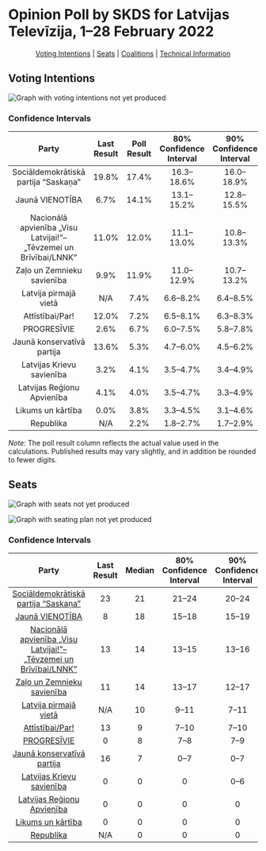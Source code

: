 # Opinion Poll by SKDS for Latvijas Televīzija, 1–28 February 2022

<p align="center"><a href="#voting-intentions">Voting Intentions</a> | <a href="#seats">Seats</a> | <a href="#coalitions">Coalitions</a> | <a href="#technical-information">Technical Information</a></p>

## Voting Intentions

![Graph with voting intentions not yet produced](2022-02-28-SKDS.png "Voting Intentions")

### Confidence Intervals

| Party | Last Result | Poll Result | 80% Confidence Interval | 90% Confidence Interval | 95% Confidence Interval | 99% Confidence Interval |
|:-----:|:-----------:|:-----------:|:-----------------------:|:-----------------------:|:-----------------------:|:-----------------------:|
| Sociāldemokrātiskā partija “Saskaņa” | 19.8% | 17.4% | 16.3–18.6% |16.0–18.9% |15.7–19.2% |15.2–19.8% |
| Jaunā VIENOTĪBA | 6.7% | 14.1% | 13.1–15.2% |12.8–15.5% |12.6–15.8% |12.1–16.3% |
| Nacionālā apvienība „Visu Latvijai!”–„Tēvzemei un Brīvībai/LNNK” | 11.0% | 12.0% | 11.1–13.0% |10.8–13.3% |10.6–13.6% |10.2–14.1% |
| Zaļo un Zemnieku savienība | 9.9% | 11.9% | 11.0–12.9% |10.7–13.2% |10.5–13.5% |10.1–14.0% |
| Latvija pirmajā vietā | N/A | 7.4% | 6.6–8.2% |6.4–8.5% |6.3–8.7% |5.9–9.1% |
| Attīstībai/Par! | 12.0% | 7.2% | 6.5–8.1% |6.3–8.3% |6.1–8.5% |5.8–8.9% |
| PROGRESĪVIE | 2.6% | 6.7% | 6.0–7.5% |5.8–7.8% |5.7–8.0% |5.3–8.4% |
| Jaunā konservatīvā partija | 13.6% | 5.3% | 4.7–6.0% |4.5–6.2% |4.3–6.4% |4.1–6.8% |
| Latvijas Krievu savienība | 3.2% | 4.1% | 3.5–4.7% |3.4–4.9% |3.3–5.1% |3.0–5.4% |
| Latvijas Reģionu Apvienība | 4.1% | 4.0% | 3.5–4.7% |3.3–4.9% |3.2–5.0% |3.0–5.4% |
| Likums un kārtība | 0.0% | 3.8% | 3.3–4.5% |3.1–4.6% |3.0–4.8% |2.8–5.1% |
| Republika | N/A | 2.2% | 1.8–2.7% |1.7–2.9% |1.6–3.0% |1.4–3.3% |

*Note:* The poll result column reflects the actual value used in the calculations. Published results may vary slightly, and in addition be rounded to fewer digits.

## Seats

![Graph with seats not yet produced](2022-02-28-SKDS-seats.png "Seats")

![Graph with seating plan not yet produced](2022-02-28-SKDS-seating-plan.png "Seating Plan")

### Confidence Intervals

| Party | Last Result | Median | 80% Confidence Interval | 90% Confidence Interval | 95% Confidence Interval | 99% Confidence Interval |
|:-----:|:-----------:|:------:|:-----------------------:|:-----------------------:|:-----------------------:|:-----------------------:|
| <a href="#sociāldemokrātiskā-partija-“saskaņa”">Sociāldemokrātiskā partija “Saskaņa”</a> | 23 | 21 | 21–24 |20–24 |20–25 |19–26 |
| <a href="#jaunā-vienotība">Jaunā VIENOTĪBA</a> | 8 | 18 | 15–18 |15–19 |15–19 |14–20 |
| <a href="#nacionālā-apvienība-„visu-latvijai!”–„tēvzemei-un-brīvībai/lnnk”">Nacionālā apvienība „Visu Latvijai!”–„Tēvzemei un Brīvībai/LNNK”</a> | 13 | 14 | 13–15 |13–16 |13–17 |13–17 |
| <a href="#zaļo-un-zemnieku-savienība">Zaļo un Zemnieku savienība</a> | 11 | 14 | 13–17 |12–17 |12–17 |12–17 |
| <a href="#latvija-pirmajā-vietā">Latvija pirmajā vietā</a> | N/A | 10 | 9–11 |7–11 |7–11 |7–11 |
| <a href="#attīstībai/par!">Attīstībai/Par!</a> | 13 | 9 | 7–10 |7–10 |7–10 |7–10 |
| <a href="#progresīvie">PROGRESĪVIE</a> | 0 | 8 | 7–8 |7–9 |7–9 |7–11 |
| <a href="#jaunā-konservatīvā-partija">Jaunā konservatīvā partija</a> | 16 | 7 | 0–7 |0–7 |0–7 |0–7 |
| <a href="#latvijas-krievu-savienība">Latvijas Krievu savienība</a> | 0 | 0 | 0 |0–6 |0–7 |0–8 |
| <a href="#latvijas-reģionu-apvienība">Latvijas Reģionu Apvienība</a> | 0 | 0 | 0 |0 |0–6 |0–6 |
| <a href="#likums-un-kārtība">Likums un kārtība</a> | 0 | 0 | 0 |0 |0 |0 |
| <a href="#republika">Republika</a> | N/A | 0 | 0 |0 |0 |0 |

